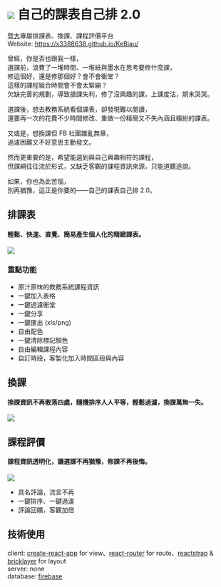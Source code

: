 # ![](https://x3388638.github.io/KeBiau/logo.png) 自己的課表自己排 2.0
[暨大](http://www.gazette.ncnu.edu.tw/)專屬排課表、換課、課程評價平台  
Website: https://x3388638.github.io/KeBiau/

曾經，你是否也跟我一樣，  
選課前，浪費了一堆時間、一堆紙與墨水在思考要修什麼課，  
修這個好，還是修那個好？會不會衝堂？  
這樣的課程組合時間會不會太緊繃？  
欠缺完善的規劃，導致搶課失利，修了沒興趣的課，上課度沽，期末哭哭。  
  
選課後，想去教務系統看個課表，卻發現難以閱讀，  
還要再一次的花費不少時間修改、重做一份精簡又不失內涵且繽紛的課表。  
  
又或是，想換課但 FB 社團雜亂無章，  
過濾困難又不好意思主動發文。  
  
然而更重要的是，希望能選到與自己興趣相符的課程，  
但課綱往往流於形式，又缺乏客觀的課程資訊來源，只能道聽途說。  
  
如果，你也為此苦惱，  
別再猶豫，這正是你要的——自己的課表自己排 2.0。  
  
## 排課表
#### 輕鬆、快速、直覺、簡易產生個人化的精緻課表。
![](https://i.imgur.com/PEqptrr.png)

### 重點功能
- 原汁原味的教務系統課程資訊
- 一鍵加入表格
- 一鍵過濾衝堂
- 一鍵分享
- 一鍵匯出 (xls/png)
- 自由配色
- 一鍵清除標記顏色
- 自由編輯課程內容
- 自訂時段，客製化加入時間區段與內容

## 換課
#### 換課資訊不再散落四處，隨機排序人人平等，輕鬆過濾，換課萬無一失。
![](https://i.imgur.com/qRtTRkk.png)

## 課程評價
#### 課程資訊透明化，讓選課不再猶豫，修課不再後悔。
![](https://i.imgur.com/avRZP1h.png)

- 具名評論，流言不再
- 一鍵排序、一鍵過濾
- 評論回饋，客觀加倍

## 技術使用
client: [create-react-app](https://github.com/facebookincubator/create-react-app) for view、[react-router](https://github.com/ReactTraining/react-router) for route、[reactstrap](https://github.com/reactstrap/reactstrap) & [bricklayer](https://github.com/ademilter/bricklayer) for layout  
server: none  
database: [firebase](https://firebase.google.com/)

